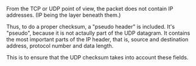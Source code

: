 
From the TCP or UDP point of view, the packet does not contain IP addresses. (IP being the layer beneath them.)

Thus, to do a proper checksum, a "pseudo header" is included. It's "pseudo", because it is not actaully part of the UDP datagram. It contains the most important parts of the IP header, that is, source and destination address, protocol number and data length.

This is to ensure that the UDP checksum takes into account these fields.
